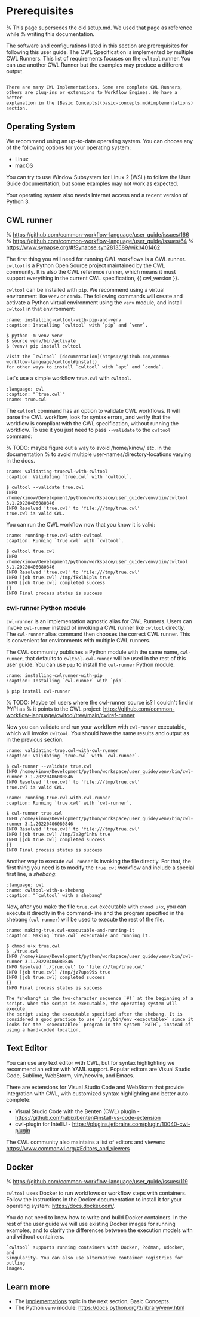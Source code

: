 # Prerequisites

% This page supersedes the old setup.md. We used that page as reference while
% writing this documentation.

The software and configurations listed in this section are prerequisites for
following this user guide. The CWL Specification is implemented by multiple
CWL Runners. This list of requirements focuses on the `cwltool` runner. You
can use another CWL Runner but the examples may produce a different output.

```{admonition} CWL Implementations

There are many CWL Implementations. Some are complete CWL Runners,
others are plug-ins or extensions to Workflow Engines. We have a better
explanation in the [Basic Concepts](basic-concepts.md#implementations)
section.
```

## Operating System

We recommend using an up-to-date operating system. You can choose any
of the following options for your operating system:

- Linux
- macOS

You can try to use Window Subsystem for Linux 2 (WSL) to follow the
User Guide documentation, but some examples may not work as expected.

Your operating system also needs Internet access and a recent version
of Python 3.

## CWL runner

% https://github.com/common-workflow-language/user_guide/issues/166
% https://github.com/common-workflow-language/user_guide/issues/64
% https://www.synapse.org/#!Synapse:syn2813589/wiki/401462

The first thing you will need for running CWL workflows is a CWL runner.
`cwltool` is a Python Open Source project maintained by the CWL community. It
is also the CWL reference runner, which means it must support everything in the
current CWL specification, {{ cwl_version }}.

`cwltool` can be installed with `pip`. We recommend using a virtual environment
like `venv` or `conda`. The following commands will create and activate a Python
virtual environment using the `venv` module, and install `cwltool` in that
environment:

```{code-block} console
:name: installing-cwltool-with-pip-and-venv
:caption: Installing `cwltool` with `pip` and `venv`.

$ python -m venv venv
$ source venv/bin/activate
$ (venv) pip install cwltool
```

```{note}
Visit the `cwltool` [documentation](https://github.com/common-workflow-language/cwltool#install)
for other ways to install `cwltool` with `apt` and `conda`.
```

Let's use a simple workflow `true.cwl` with `cwltool`.

```{literalinclude} /_includes/cwl/simplest_cwl.cwl
:language: cwl
:caption: "`true.cwl`"
:name: true.cwl
```

The `cwltool` command has an option to validate CWL workflows. It will parse the
CWL workflow, look for syntax errors, and verify that the workflow is compliant
with the CWL specification, without running the workflow. To use it you just need
to pass `--validate` to the `cwltool` command:

% TODO: maybe figure out a way to avoid /home/kinow/ etc. in the documentation
%       to avoid multiple user-names/directory-locations varying in the docs.

```{code-block} console
:name: validating-truecwl-with-cwltool
:caption: Validating `true.cwl` with `cwltool`.

$ cwltool --validate true.cwl
INFO /home/kinow/Development/python/workspace/user_guide/venv/bin/cwltool 3.1.20220406080846
INFO Resolved 'true.cwl' to 'file:///tmp/true.cwl'
true.cwl is valid CWL.
```

You can run the CWL workflow now that you know it is valid:

```{code-block} console
:name: running-true.cwl-with-cwltool
:caption: Running `true.cwl` with `cwltool`.

$ cwltool true.cwl
INFO /home/kinow/Development/python/workspace/user_guide/venv/bin/cwltool 3.1.20220406080846
INFO Resolved 'true.cwl' to 'file:///tmp/true.cwl'
INFO [job true.cwl] /tmp/f8xlh1pl$ true
INFO [job true.cwl] completed success
{}
INFO Final process status is success
```

### cwl-runner Python module

`cwl-runner` is an implementation agnostic alias for CWL Runners.
Users can invoke `cwl-runner` instead of invoking a CWL runner like `cwltool`
directly. The `cwl-runner` alias command then chooses the correct CWL runner.
This is convenient for environments with multiple CWL runners.

The CWL community publishes a Python module with the same name,
`cwl-runner`, that defaults to `cwltool`. `cwl-runner` will be used in
the rest of this user guide. You can use `pip` to install the `cwl-runner`
Python module:

```{code-block} console
:name: installing-cwlrunner-with-pip
:caption: Installing `cwl-runner` with `pip`.

$ pip install cwl-runner
```

% TODO: Maybe tell users where the cwl-runner source is? I couldn't find in PYPI as
%       it points to the CWL project: https://github.com/common-workflow-language/cwltool/tree/main/cwlref-runner

Now you can validate and run your workflow with `cwl-runner` executable,
which will invoke `cwltool`. You should have the same results and output
as in the previous section.

```{code-block} console
:name: validating-true.cwl-with-cwl-runner
:caption: Validating `true.cwl` with `cwl-runner`.

$ cwl-runner --validate true.cwl
INFO /home/kinow/Development/python/workspace/user_guide/venv/bin/cwl-runner 3.1.20220406080846
INFO Resolved 'true.cwl' to 'file:///tmp/true.cwl'
true.cwl is valid CWL.
```

```{code-block} console
:name: running-true.cwl-with-cwl-runner
:caption: Running `true.cwl` with `cwl-runner`.

$ cwl-runner true.cwl
INFO /home/kinow/Development/python/workspace/user_guide/venv/bin/cwl-runner 3.1.20220406080846
INFO Resolved 'true.cwl' to 'file:///tmp/true.cwl'
INFO [job true.cwl] /tmp/7a2gf1nh$ true
INFO [job true.cwl] completed success
{}
INFO Final process status is success
```

Another way to execute `cwl-runner` is invoking the file directly. For that,
the first thing you need is to modify the `true.cwl` workflow and include
a special first line, a *shebang*:

```{literalinclude} /_includes/cwl/simplest_cwl_shebang.cwl
:language: cwl
:name: cwltool-with-a-shebang
:caption: "`cwltool` with a shebang"
```

Now, after you make the file `true.cwl` executable with `chmod u+x`,
you can execute it directly in the command-line and the program
specified in the shebang (`cwl-runner`) will be used to execute the
rest of the file.

```{code-block} console
:name: making-true.cwl-executable-and-running-it
:caption: Making `true.cwl` executable and running it.

$ chmod u+x true.cwl
$ ./true.cwl
INFO /home/kinow/Development/python/workspace/user_guide/venv/bin/cwl-runner 3.1.20220406080846
INFO Resolved './true.cwl' to 'file:///tmp/true.cwl'
INFO [job true.cwl] /tmp/jz7ups99$ true
INFO [job true.cwl] completed success
{}
INFO Final process status is success
```

```{note}
The *shebang* is the two-character sequence `#!` at the beginning of a
script. When the script is executable, the operating system will execute
the script using the executable specified after the shebang. It is
considered a good practice to use `/usr/bin/env <executable>` since it
looks for the `<executable>` program in the system `PATH`, instead of
using a hard-coded location.
```

## Text Editor

You can use any text editor with CWL, but for syntax highlighting we recommend
an editor with YAML support. Popular editors are Visual Studio Code, Sublime,
WebStorm, vim/neovim, and Emacs.

There are extensions for Visual Studio Code and WebStorm that provide
integration with CWL, with customized syntax highlighting and better
auto-complete:

- Visual Studio Code with the Benten (CWL) plugin - <https://github.com/rabix/benten#install-vs-code-extension>
- cwl-plugin for IntelliJ - <https://plugins.jetbrains.com/plugin/10040-cwl-plugin>

The CWL community also maintains a list of editors and viewers:
<https://www.commonwl.org/#Editors_and_viewers>

## Docker

% https://github.com/common-workflow-language/user_guide/issues/119

`cwltool` uses Docker to run workflows or workflow steps with containers.
Follow the instructions in the Docker documentation to install it for your
operating system: <https://docs.docker.com/>.

You do not need to know how to write and build Docker containers. In the
rest of the user guide we will use existing Docker images for running
examples, and to clarify the differences between the execution models
with and without containers.

```{note}
`cwltool` supports running containers with Docker, Podman, udocker, and
Singularity. You can also use alternative container registries for pulling
images.
```

## Learn more

- The [Implementations](basic-concepts.md#implementations) topic
in the next section, Basic Concepts.
- The Python `venv` module: <https://docs.python.org/3/library/venv.html>
